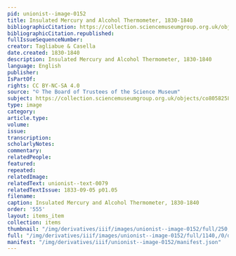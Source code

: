 ```yaml
---
pid: unionist--image-0152
title: Insulated Mercury and Alcohol Thermometer, 1830-1840
bibliographicCitation: https://collection.sciencemuseumgroup.org.uk/objects/co8058258/insulated-mercury-and-alcohol-thermometer-1830-1840-thermometer-mercury-thermometer-alcohol
bibliographicCitation.republished: 
fullIssueSequenceNumber: 
creator: Tagliabue & Casella
date.created: 1830-1840
description: Insulated Mercury and Alcohol Thermometer, 1830-1840
language: English
publisher: 
IsPartOf: 
rights: CC BY-NC-SA 4.0
source: "© The Board of Trustees of the Science Museum"
subject: https://collection.sciencemuseumgroup.org.uk/objects/co8058258/insulated-mercury-and-alcohol-thermometer-1830-1840-thermometer-mercury-thermometer-alcohol
type: image
category: 
article.type: 
volume: 
issue: 
transcription: 
scholarlyNotes: 
commentary: 
relatedPeople: 
featured: 
repeated: 
relatedImage: 
relatedText: unionist--text-0079
relatedTextIssue: 1833-09-05 p01.05
filename: 
caption: Insulated Mercury and Alcohol Thermometer, 1830-1840
order: '555'
layout: items_item
collection: items
thumbnail: "/img/derivatives/iiif/images/unionist--image-0152/full/250,/0/default.jpg"
full: "/img/derivatives/iiif/images/unionist--image-0152/full/1140,/0/default.jpg"
manifest: "/img/derivatives/iiif/unionist--image-0152/manifest.json"
---
```

